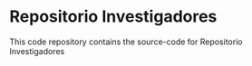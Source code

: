 Repositorio Investigadores
==========================================================================================

This code repository contains the source-code for Repositorio Investigadores
